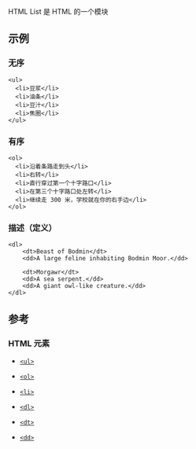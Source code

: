 HTML List 是 HTML 的一个模块

## 示例

### 无序

```
<ul>
  <li>豆浆</li>
  <li>油条</li>
  <li>豆汁</li>
  <li>焦圈</li>
</ul>
```

### 有序

```
<ol>
  <li>沿着条路走到头</li>
  <li>右转</li>
  <li>直行穿过第一个十字路口</li>
  <li>在第三个十字路口处左转</li>
  <li>继续走 300 米，学校就在你的右手边</li>
</ol>
```

### 描述（定义）

```
<dl>
    <dt>Beast of Bodmin</dt>
    <dd>A large feline inhabiting Bodmin Moor.</dd>

    <dt>Morgawr</dt>
    <dd>A sea serpent.</dd>
    <dd>A giant owl-like creature.</dd>
</dl>
```

## 参考

### HTML 元素

- [`<ul>`](https://developer.mozilla.org/zh-CN/docs/Web/HTML/Element/ul)

- [`<ol>`](https://developer.mozilla.org/zh-CN/docs/Web/HTML/Element/ol)

- [`<li>`](https://developer.mozilla.org/zh-CN/docs/Web/HTML/Element/li)

- [`<dl>`](https://developer.mozilla.org/zh-CN/docs/Web/HTML/Element/dl)

- [`<dt>`](https://developer.mozilla.org/zh-CN/docs/Web/HTML/Element/dt)

- [`<dd>`](https://developer.mozilla.org/zh-CN/docs/Web/HTML/Element/dd)

